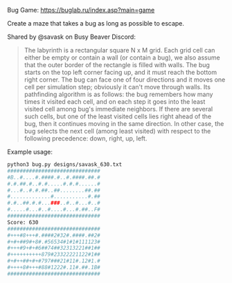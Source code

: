 Bug Game: https://buglab.ru/index.asp?main=game

Create a maze that takes a bug as long as possible to escape.

Shared by @savask on Busy Beaver Discord:

> The labyrinth is a rectangular square N x M grid. Each grid cell can either be empty or contain a wall (or contain a bug), we also assume that the outer border of the rectangle is filled with walls. The bug starts on the top left corner facing up, and it must reach the bottom right corner. The bug can face one of four directions and it moves one cell per simulation step; obviously it can't move through walls. Its pathfinding algorithm is as follows: the bug remembers how many times it visited each cell, and on each step it goes into the least visited cell among bug's immediate neighbors. If there are several such cells, but one of the least visited cells lies right ahead of the bug, then it continues moving in the same direction. In other case, the bug selects the next cell (among least visited) with respect to the following precedence: down, right, up, left.

Example usage:

```bash
python3 bug.py designs/savask_630.txt
##############################
#B..#....#.####.#..#.####.##.#
#.#.##.#..#.#.....#.#.#......#
#...#..#.#.##..##........##.##
#.............#...........#.##
#.#..##.#.#...###..#..#...#..#
#.....#...#..#....#...#.##..F#
##############################
Score: 630
##############################
#+++#8+++#.####2#32#.####.##2#
#+#+##9#+8#.#56534#1#1#111123#
#+++#9+#+#6##74##32313221##1##
#++++++++++879#23322221122#1##
#+#++##+#+#797###21#11#.12#1.#
#++++8#+++#88#1222#.11#.##.1B#
##############################
```